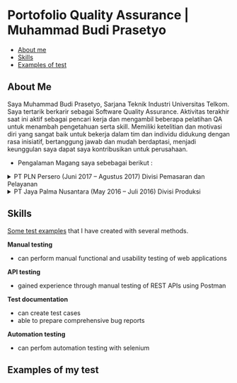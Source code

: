 # Portofolio Quality Assurance | Muhammad Budi Prasetyo

- [About me](#about-me)
- [Skills](#skills)
- [Examples of test](#examples-of-my-test)

## About Me
Saya Muhammad Budi Prasetyo, Sarjana Teknik Industri Universitas Telkom. Saya tertarik berkarir sebagai Software Quality Assurance. Aktivitas terakhir saat ini aktif sebagai pencari kerja dan mengambil beberapa pelatihan QA untuk menambah pengetahuan serta skill. Memiliki ketelitian dan motivasi diri yang sangat baik untuk bekerja dalam tim dan individu didukung dengan rasa inisiatif, bertanggung jawab dan mudah berdaptasi, menjadi keunggulan saya dapat saya kontribusikan untuk perusahaan.

- Pengalaman Magang saya sebebagai berikut :
<details>
  <summary>PT PLN Persero (Juni 2017 – Agustus 2017) Divisi Pemasaran dan Pelayanan </summary>
  
  - Melakukan callback untuk mengetahui kepuasan pelanggan terhadap pelayanan yang diberikan oleh petugas lapangan.
</details>
<details>
  <summary>PT Jaya Palma Nusantara (May 2016 – Juli 2016) Divisi Produksi </summary>
  
- Melakukan monitoring pensortiran buah yang layak untuk diolah
- Melakukan monitoring rebusan agar suhu tetap sesuai
</details>

## Skills
[Some test examples](examples-of-my-test) that I have created with several methods.

__Manual testing__
  * can perform manual functional and usability testing of web applications

__API testing__
  * gained experience through manual testing of REST APIs using Postman

__Test documentation__
  * can create test cases
  * able to prepare comprehensive bug reports

__Automation testing__
  * can perfom automation testing with selenium

## Examples of my test
